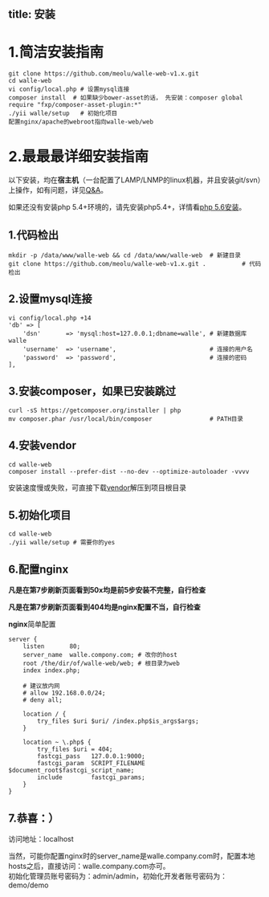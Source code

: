 title: 安装
---

1.简洁安装指南
============
```
git clone https://github.com/meolu/walle-web-v1.x.git
cd walle-web
vi config/local.php # 设置mysql连接
composer install  # 如果缺少bower-asset的话， 先安装：composer global require "fxp/composer-asset-plugin:*"
./yii walle/setup   # 初始化项目
配置nginx/apache的webroot指向walle-web/web
```

2.最最最详细安装指南
===============

以下安装，均在**宿主机**（一台配置了LAMP/LNMP的linux机器，并且安装git/svn）上操作，如有问题，详见[Q&A](/faq.md)。

如果还没有安装php 5.4+环境的，请先安装php5.4+，详情看[php 5.6安装](/瓦力/2.安装/依赖.html)。


1.代码检出
----------
```
mkdir -p /data/www/walle-web && cd /data/www/walle-web  # 新建目录
git clone https://github.com/meolu/walle-web-v1.x.git .          # 代码检出
```



2.设置mysql连接
--------------
```
vi config/local.php +14
'db' => [
    'dsn'       => 'mysql:host=127.0.0.1;dbname=walle', # 新建数据库walle
    'username'  => 'username',                          # 连接的用户名
    'password'  => 'password',                          # 连接的密码
],
```

3.安装composer，如果已安装跳过
---------------------------
```
curl -sS https://getcomposer.org/installer | php
mv composer.phar /usr/local/bin/composer                # PATH目录
```

4.安装vendor
-----------
```
cd walle-web
composer install --prefer-dist --no-dev --optimize-autoloader -vvvv
```
安装速度慢或失败，可直接下载[vendor](http://pan.baidu.com/s/1c0wiuyc)解压到项目根目录

5.初始化项目
----------
```
cd walle-web
./yii walle/setup # 需要你的yes
```


6.配置nginx
-----------------
**凡是在第7步刷新页面看到50x均是前5步安装不完整，自行检查**

**凡是在第7步刷新页面看到404均是nginx配置不当，自行检查**

**nginx**简单配置
```
server {
    listen       80;
    server_name  walle.compony.com; # 改你的host
    root /the/dir/of/walle-web/web; # 根目录为web
    index index.php;

    # 建议放内网
    # allow 192.168.0.0/24;
    # deny all;

    location / {
        try_files $uri $uri/ /index.php$is_args$args;
    }

    location ~ \.php$ {
        try_files $uri = 404;
        fastcgi_pass   127.0.0.1:9000;
        fastcgi_param  SCRIPT_FILENAME  $document_root$fastcgi_script_name;
        include        fastcgi_params;
    }
}
```


7.恭喜：）
--------
访问地址：localhost

当然，可能你配置nginx时的server_name是walle.company.com时，配置本地hosts之后，直接访问：walle.company.com亦可。  
初始化管理员账号密码为：admin/admin，初始化开发者账号密码为：demo/demo
